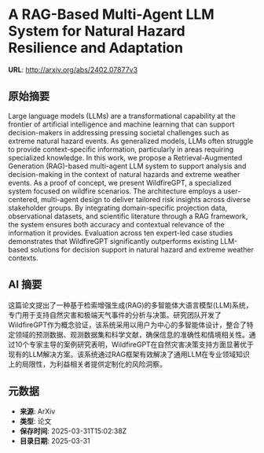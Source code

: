 # A RAG-Based Multi-Agent LLM System for Natural Hazard Resilience and Adaptation

**URL**: http://arxiv.org/abs/2402.07877v3

## 原始摘要

Large language models (LLMs) are a transformational capability at the
frontier of artificial intelligence and machine learning that can support
decision-makers in addressing pressing societal challenges such as extreme
natural hazard events. As generalized models, LLMs often struggle to provide
context-specific information, particularly in areas requiring specialized
knowledge. In this work, we propose a Retrieval-Augmented Generation
(RAG)-based multi-agent LLM system to support analysis and decision-making in
the context of natural hazards and extreme weather events. As a proof of
concept, we present WildfireGPT, a specialized system focused on wildfire
scenarios. The architecture employs a user-centered, multi-agent design to
deliver tailored risk insights across diverse stakeholder groups. By
integrating domain-specific projection data, observational datasets, and
scientific literature through a RAG framework, the system ensures both accuracy
and contextual relevance of the information it provides. Evaluation across ten
expert-led case studies demonstrates that WildfireGPT significantly outperforms
existing LLM-based solutions for decision support in natural hazard and extreme
weather contexts.


## AI 摘要

这篇论文提出了一种基于检索增强生成(RAG)的多智能体大语言模型(LLM)系统，专门用于支持自然灾害和极端天气事件的分析与决策。研究团队开发了WildfireGPT作为概念验证，该系统采用以用户为中心的多智能体设计，整合了特定领域的预测数据、观测数据集和科学文献，确保信息的准确性和情境相关性。通过10个专家主导的案例研究表明，WildfireGPT在自然灾害决策支持方面显著优于现有的LLM解决方案。该系统通过RAG框架有效解决了通用LLM在专业领域知识上的局限性，为利益相关者提供定制化的风险洞察。

## 元数据

- **来源**: ArXiv
- **类型**: 论文
- **保存时间**: 2025-03-31T15:02:38Z
- **目录日期**: 2025-03-31
